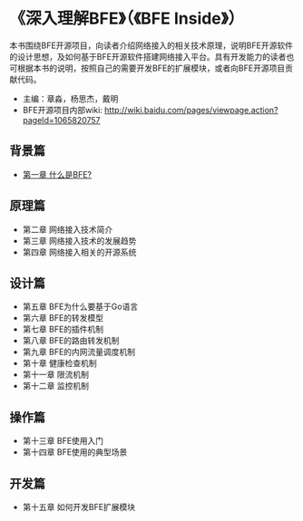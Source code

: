 # 《深入理解BFE》（《BFE Inside》）
本书围绕BFE开源项目，向读者介绍网络接入的相关技术原理，说明BFE开源软件的设计思想，及如何基于BFE开源软件搭建网络接入平台。具有开发能力的读者也可根据本书的说明，按照自己的需要开发BFE的扩展模块，或者向BFE开源项目贡献代码。

+ 主编：章淼，杨思杰，戴明
+ BFE开源项目内部wiki: http://wiki.baidu.com/pages/viewpage.action?pageId=1065820757

## 背景篇
+ [第一章 什么是BFE?](./background/what-is-bfe.md)

## 原理篇
+ 第二章 网络接入技术简介
+ 第三章 网络接入技术的发展趋势
+ 第四章 网络接入相关的开源系统

## 设计篇
+ 第五章 BFE为什么要基于Go语言
+ 第六章 BFE的转发模型
+ 第七章 BFE的插件机制
+ 第八章 BFE的路由转发机制
+ 第九章 BFE的内网流量调度机制
+ 第十章 健康检查机制
+ 第十一章 限流机制
+ 第十二章 监控机制

## 操作篇
+ 第十三章 BFE使用入门
+ 第十四章 BFE使用的典型场景

## 开发篇
+ 第十五章 如何开发BFE扩展模块
